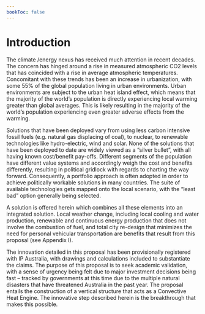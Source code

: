 ```yaml
---
bookToc: false
---
```


# Introduction

The climate /energy nexus has received much attention in recent decades.  The concern has hinged around a rise in measured atmospheric CO2 levels that has coincided with a rise in average atmospheric temperatures.  Concomitant with these trends has been an increase in urbanization, with some 55% of the global population living in urban environments.  Urban environments are subject to the urban heat island effect, which means that the majority of the world’s population is directly experiencing local warming greater than global averages. This is likely resulting in the majority of the world’s population experiencing even greater adverse effects from the warming.

Solutions that have been deployed vary from using less carbon intensive fossil fuels (e.g. natural gas displacing of coal), to nuclear, to renewable technologies like hydro-electric, wind and solar.  None of the solutions that have been deployed to date are widely viewed as a “silver bullet”, with all having known cost/benefit pay-offs.  Different segments of the population have different value systems and accordingly weigh the cost and benefits differently, resulting in political gridlock with regards to charting the way forward.  Consequently, a portfolio approach is often adopted in order to achieve politically workable solutions in many countries.  The suite of available technologies gets mapped onto the local scenario, with the “least bad” option generally being selected.

A solution is offered herein which combines all these elements into an integrated solution. Local weather change, including local cooling and water production, renewable and continuous energy production that does not involve the combustion of fuel, and total city re-design that minimizes the need for personal vehicular transportation are benefits that result from this proposal (see Appendix I).

The innovation detailed in this proposal has been provisionally registered with IP Australia, with drawings and calculations included to substantiate the claims.  The purpose of this proposal is to seek academic validation, with a sense of urgency being felt due to major investment decisions being fast – tracked by governments at this time due to the multiple natural disasters that have threatened Australia in the past year.  The proposal entails the construction of a vertical structure that acts as a Convective Heat Engine.  The innovative step described herein is the breakthrough that makes this possible.
